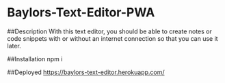 # Baylors-Text-Editor-PWA

##Description 
With this text editor, you should be able to create notes or code snippets with or without an internet connection so that you can use it later.

##Installation 
npm i

##Deployed 
https://baylors-text-editor.herokuapp.com/
